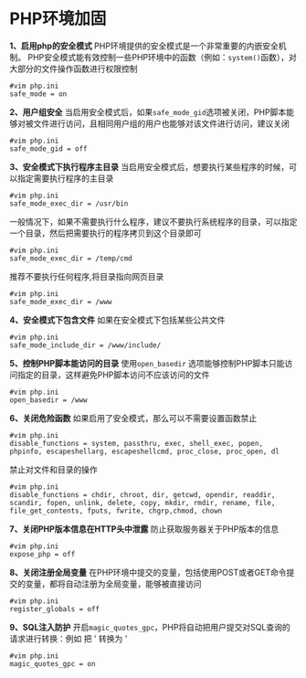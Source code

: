 # PHP环境加固

**1、启用php的安全模式**
PHP环境提供的安全模式是一个非常重要的内嵌安全机制。
PHP安全模式能有效控制一些PHP环境中的函数（例如：`system()`函数），对大部分的文件操作函数进行权限控制

    #vim php.ini
    safe_mode = on

**2、用户组安全**
当启用安全模式后，如果`safe_mode_gid`选项被关闭，PHP脚本能够对被文件进行访问，且相同用户组的用户也能够对该文件进行访问，建议关闭

    #vim php.ini
    safe_mode_gid = off

**3、安全模式下执行程序主目录**
当启用安全模式后，想要执行某些程序的时候，可以指定需要执行程序的主目录

    #vim php.ini
    safe_mode_exec_dir = /usr/bin

一般情况下，如果不需要执行什么程序，建议不要执行系统程序的目录，可以指定一个目录，然后把需要执行的程序拷贝到这个目录即可

    #vim php.ini
    safe_mode_exec_dir = /temp/cmd
    
推荐不要执行任何程序,将目录指向网页目录

    #vim php.ini
    safe_mode_exec_dir = /www        
    
**4、安全模式下包含文件**
如果在安全模式下包括某些公共文件

    #vim php.ini
    safe_mode_include_dir = /www/include/

**5、控制PHP脚本能访问的目录**
使用`open_basedir` 选项能够控制PHP脚本只能访问指定的目录，这样避免PHP脚本访问不应该访问的文件

    #vim php.ini
    open_basedir = /www
    
**6、关闭危险函数**
如果启用了安全模式，那么可以不需要设置函数禁止

    #vim php.ini
    disable_functions = system, passthru, exec, shell_exec, popen, phpinfo, escapeshellarg, escapeshellcmd, proc_close, proc_open, dl

禁止对文件和目录的操作

    #vim php.ini
    disable_functions = chdir, chroot, dir, getcwd, opendir, readdir, scandir, fopen, unlink, delete, copy, mkdir, rmdir, rename, file, file_get_contents, fputs, fwrite, chgrp,chmod, chown

**7、关闭PHP版本信息在HTTP头中泄露**
防止获取服务器关于PHP版本的信息

    #vim php.ini
    expose_php = off


**8、关闭注册全局变量**
在PHP环境中提交的变量，包括使用POST或者GET命令提交的变量，都将自动注册为全局变量，能够被直接访问

    #vim php.ini
    register_globals = off

**9、SQL注入防护**
开启`magic_quotes_gpc`，PHP将自动把用户提交对SQL查询的请求进行转换：例如 把 ' 转换为 \'

    #vim php.ini
    magic_quotes_gpc = on
    
